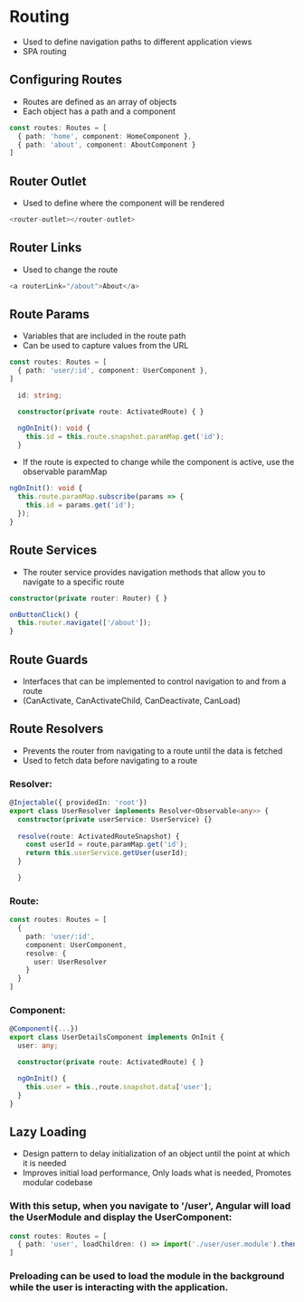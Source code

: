 # Routing
 - Used to define navigation paths to different application views
 - SPA routing

 ## Configuring Routes
  - Routes are defined as an array of objects
  - Each object has a path and a component

```typescript
const routes: Routes = [
  { path: 'home', component: HomeComponent },
  { path: 'about', component: AboutComponent }
]
```

 ## Router Outlet
  - Used to define where the component will be rendered

```typescript
<router-outlet></router-outlet>
```

 ## Router Links
  - Used to change the route

```typescript
<a routerLink="/about">About</a>
```

 ## Route Params
  - Variables that are included in the route path
  - Can be used to capture values from the URL

```typescript
const routes: Routes = [
  { path: 'user/:id', component: UserComponent },
]
```

```typescript
  id: string;

  constructor(private route: ActivatedRoute) { }

  ngOnInit(): void {
    this.id = this.route.snapshot.paramMap.get('id');
  }
```

  - If the route is expected to change while the component is active, use the observable paramMap
```typescript
ngOnInit(): void {
  this.route.paramMap.subscribe(params => {
    this.id = params.get('id');
  });
}
```
 ## Route Services
  - The router service provides navigation methods that allow you to navigate to a specific route

```typescript
constructor(private router: Router) { }

onButtonClick() {
  this.router.navigate(['/about']);
}
```

 ## Route Guards
  - Interfaces that can be implemented to control navigation to and from a route
  - (CanActivate, CanActivateChild, CanDeactivate, CanLoad)

 ## Route Resolvers
  - Prevents the router from navigating to a route until the data is fetched
  - Used to fetch data before navigating to a route

### Resolver:
```typescript
@Injectable({ providedIn: 'root'})
export class UserResolver implements Resolver<Observable<any>> {
  constructor(private userService: UserService) {}
  
  resolve(route: ActivatedRouteSnapshot) {
    const userId = route,paramMap.get('id');
    return this.userService.getUser(userId);
  }

  }
```

### Route:

```typescript
const routes: Routes = [
  {
    path: 'user/:id',
    component: UserComponent,
    resolve: {
      user: UserResolver
    }
  }
]
```

### Component:

```typescript
@Component({...})
export class UserDetailsComponent implements OnInit {
  user: any;

  constructor(private route: ActivatedRoute) { }

  ngOnInit() {
    this.user = this.,route.snapshot.data['user'];
  }
}
```


 ## Lazy Loading
  - Design pattern to delay initialization of an object until the point at which it is needed
  - Improves initial load performance, Only loads what is needed, Promotes modular codebase

### With this setup, when you navigate to '/user', Angular will load the UserModule and display the UserComponent:
```typescript
const routes: Routes = [
  { path: 'user', loadChildren: () => import('./user/user.module').then(m => m.UserModule)}
]
```

### Preloading can be used to load the module in the background while the user is interacting with the application.

